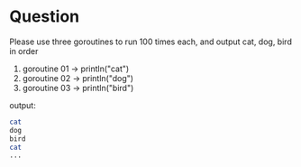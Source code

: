# Question

Please use three goroutines to run 100 times each, and output cat, dog, bird in order

1. goroutine 01 -> println("cat")
2. goroutine 02 -> println("dog")
3. goroutine 03 -> println("bird")

output:

```sh
cat
dog
bird
cat
...
```

